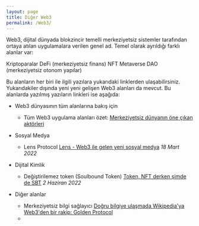 ```yaml
---
layout: page
title: Diğer Web3
permalink: /Web3/
---
```


Web3, dijital dünyada blokzincir temelli merkeziyetsiz sistemler tarafından ortaya atılan uygulamalara verilen genel ad. Temel olarak ayrıldığı farklı alanlar var: 

Kriptoparalar
DeFi (merkeziyetsiz finans)
NFT
Metaverse
DAO (merkeziyetsiz otonom yapılar)

Bu alanların her biri ile ilgili yazılara yukarıdaki linklerden ulaşabilirsiniz. Yukarıdakiler dışında yeni yeni gelişen Web3 alanları da mevcut. Bu alanlarda yazılmış yazıların linkleri ise aşağıda: 


- Web3 dünyasının tüm alanlarına bakış için
  - Tüm Web3 uygulama alanları özet: [Merkeziyetsiz dünyanın öne çıkan aktörleri](/genel/2022/10/17/Merkeziyetsiz-dunyanin-aktorleri.html)

- Sosyal Medya
  - Lens Protocol [Lens - Web3 ile gelen yeni sosyal medya](/genel/2022/03/18/lens-web3-ile-gelen-yeni-sosyal-medya.html) *18 Mart 2022*

- Dijital Kimlik
  - Değiştirilemez token (Soulbound Token) [Token, NFT derken şimde de SBT](/genel/2022/06/02/token-nft-derken-simdi-de-huzurlarinizda-sbt.html) *2 Haziran 2022*

- Diğer alanlar
  - Merkeziyetsiz bilgi sağlayıcı [Doğru bilgiye ulaşmada Wikipedia'ya Web3'den bir rakip: Golden Protocol](/genel/2022/10/07/wikipediaya-rakip-golden-protocol.html) 
  - 

